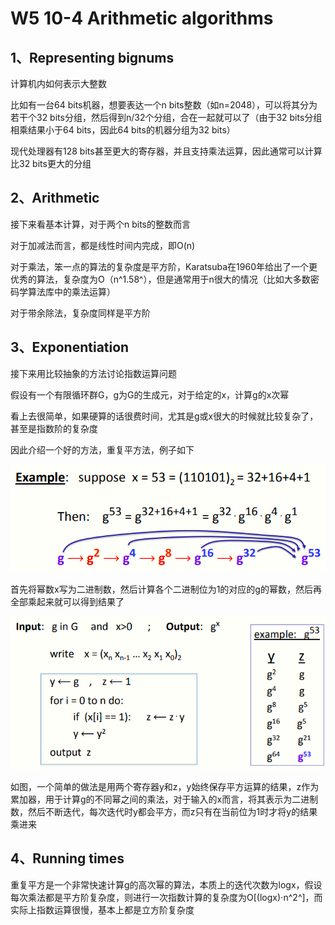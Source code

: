 # W5 10-4 Arithmetic algorithms

## 1、Representing bignums 

计算机内如何表示大整数

比如有一台64 bits机器，想要表达一个n bits整数（如n=2048），可以将其分为若干个32 bits分组，然后得到n/32个分组，合在一起就可以了（由于32 bits分组相乘结果小于64 bits，因此64 bits的机器分组为32 bits）

现代处理器有128 bits甚至更大的寄存器，并且支持乘法运算，因此通常可以计算比32 bits更大的分组

## 2、Arithmetic 

接下来看基本计算，对于两个n bits的整数而言

对于加减法而言，都是线性时间内完成，即O(n)

对于乘法，笨一点的算法的复杂度是平方阶，Karatsuba在1960年给出了一个更优秀的算法，复杂度为O（n^1.58^），但是通常用于n很大的情况（比如大多数密码学算法库中的乘法运算）

对于带余除法，复杂度同样是平方阶

## 3、Exponentiation    

接下来用比较抽象的方法讨论指数运算问题

假设有一个有限循环群G，g为G的生成元，对于给定的x，计算g的x次幂

看上去很简单，如果硬算的话很费时间，尤其是g或x很大的时候就比较复杂了，甚至是指数阶的复杂度

因此介绍一个好的方法，重复平方法，例子如下

![image-20210614110402234](.././images/image-20210614110402234.png)

首先将幂数x写为二进制数，然后计算各个二进制位为1的对应的g的幂数，然后再全部乘起来就可以得到结果了

![image-20210614110411354](.././images/image-20210614110411354.png)

如图，一个简单的做法是用两个寄存器y和z，y始终保存平方运算的结果，z作为累加器，用于计算g的不同幂之间的乘法，对于输入的x而言，将其表示为二进制数，然后不断迭代，每次迭代时y都会平方，而z只有在当前位为1时才将y的结果乘进来

## 4、Running times

重复平方是一个非常快速计算g的高次幂的算法，本质上的迭代次数为logx，假设每次乘法都是平方阶复杂度，则进行一次指数计算的复杂度为O[(logx)⋅n^2^]，而实际上指数运算很慢，基本上都是立方阶复杂度